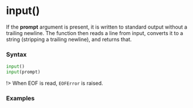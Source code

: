 # input()
If the **prompt** argument is present, it is written to standard output without a trailing newline. The function then reads a line from input, converts it to a string (stripping a trailing newline), and returns that.

### Syntax
```python
input()
input(prompt)
```

!> When EOF is read, `EOFError` is raised.

### Examples
```python
```